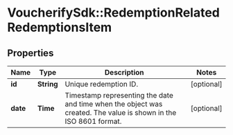 # VoucherifySdk::RedemptionRelatedRedemptionsItem

## Properties

| Name | Type | Description | Notes |
| ---- | ---- | ----------- | ----- |
| **id** | **String** | Unique redemption ID. | [optional] |
| **date** | **Time** | Timestamp representing the date and time when the object was created. The value is shown in the ISO 8601 format. | [optional] |

